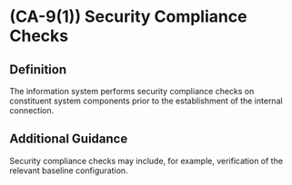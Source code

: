 
# (CA-9(1)) Security Compliance Checks

## Definition

The information system performs security compliance checks on constituent system components prior to the establishment of the internal connection.

## Additional Guidance

Security compliance checks may include, for example, verification of the relevant baseline configuration.
